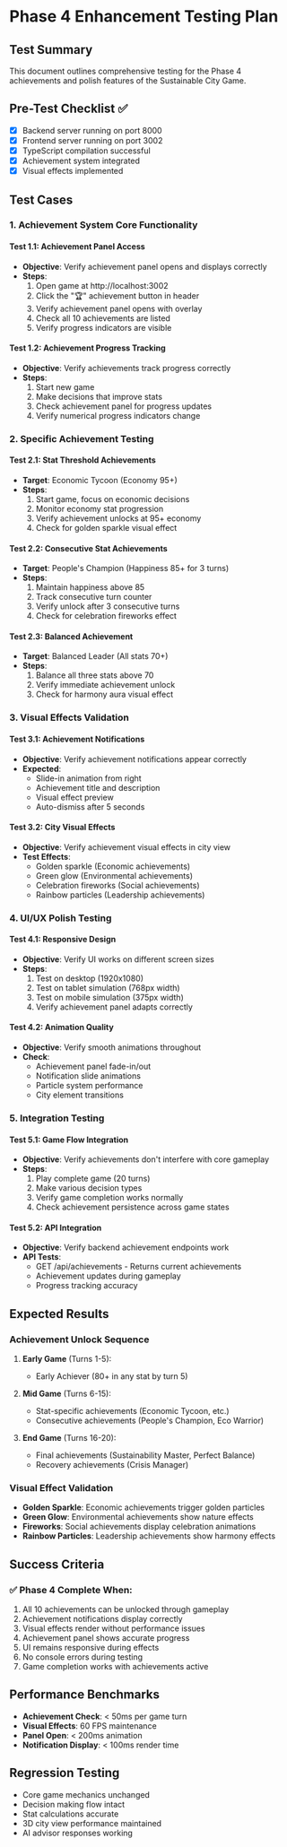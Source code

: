 # Phase 4 Enhancement Testing Plan

## Test Summary
This document outlines comprehensive testing for the Phase 4 achievements and polish features of the Sustainable City Game.

## Pre-Test Checklist ✅
- [x] Backend server running on port 8000
- [x] Frontend server running on port 3002
- [x] TypeScript compilation successful
- [x] Achievement system integrated
- [x] Visual effects implemented

## Test Cases

### 1. Achievement System Core Functionality

#### Test 1.1: Achievement Panel Access
- **Objective**: Verify achievement panel opens and displays correctly
- **Steps**:
  1. Open game at http://localhost:3002
  2. Click the "🏆" achievement button in header
  3. Verify achievement panel opens with overlay
  4. Check all 10 achievements are listed
  5. Verify progress indicators are visible

#### Test 1.2: Achievement Progress Tracking
- **Objective**: Verify achievements track progress correctly
- **Steps**:
  1. Start new game
  2. Make decisions that improve stats
  3. Check achievement panel for progress updates
  4. Verify numerical progress indicators change

### 2. Specific Achievement Testing

#### Test 2.1: Stat Threshold Achievements
- **Target**: Economic Tycoon (Economy 95+)
- **Steps**:
  1. Start game, focus on economic decisions
  2. Monitor economy stat progression
  3. Verify achievement unlocks at 95+ economy
  4. Check for golden sparkle visual effect

#### Test 2.2: Consecutive Stat Achievements
- **Target**: People's Champion (Happiness 85+ for 3 turns)
- **Steps**:
  1. Maintain happiness above 85
  2. Track consecutive turn counter
  3. Verify unlock after 3 consecutive turns
  4. Check for celebration fireworks effect

#### Test 2.3: Balanced Achievement
- **Target**: Balanced Leader (All stats 70+)
- **Steps**:
  1. Balance all three stats above 70
  2. Verify immediate achievement unlock
  3. Check for harmony aura visual effect

### 3. Visual Effects Validation

#### Test 3.1: Achievement Notifications
- **Objective**: Verify achievement notifications appear correctly
- **Expected**:
  - Slide-in animation from right
  - Achievement title and description
  - Visual effect preview
  - Auto-dismiss after 5 seconds

#### Test 3.2: City Visual Effects
- **Objective**: Verify achievement visual effects in city view
- **Test Effects**:
  - Golden sparkle (Economic achievements)
  - Green glow (Environmental achievements) 
  - Celebration fireworks (Social achievements)
  - Rainbow particles (Leadership achievements)

### 4. UI/UX Polish Testing

#### Test 4.1: Responsive Design
- **Objective**: Verify UI works on different screen sizes
- **Steps**:
  1. Test on desktop (1920x1080)
  2. Test on tablet simulation (768px width)
  3. Test on mobile simulation (375px width)
  4. Verify achievement panel adapts correctly

#### Test 4.2: Animation Quality
- **Objective**: Verify smooth animations throughout
- **Check**:
  - Achievement panel fade-in/out
  - Notification slide animations
  - Particle system performance
  - City element transitions

### 5. Integration Testing

#### Test 5.1: Game Flow Integration
- **Objective**: Verify achievements don't interfere with core gameplay
- **Steps**:
  1. Play complete game (20 turns)
  2. Make various decision types
  3. Verify game completion works normally
  4. Check achievement persistence across game states

#### Test 5.2: API Integration
- **Objective**: Verify backend achievement endpoints work
- **API Tests**:
  - GET /api/achievements - Returns current achievements
  - Achievement updates during gameplay
  - Progress tracking accuracy

## Expected Results

### Achievement Unlock Sequence
1. **Early Game** (Turns 1-5):
   - Early Achiever (80+ in any stat by turn 5)

2. **Mid Game** (Turns 6-15):
   - Stat-specific achievements (Economic Tycoon, etc.)
   - Consecutive achievements (People's Champion, Eco Warrior)

3. **End Game** (Turns 16-20):
   - Final achievements (Sustainability Master, Perfect Balance)
   - Recovery achievements (Crisis Manager)

### Visual Effect Validation
- **Golden Sparkle**: Economic achievements trigger golden particles
- **Green Glow**: Environmental achievements show nature effects
- **Fireworks**: Social achievements display celebration animations
- **Rainbow Particles**: Leadership achievements show harmony effects

## Success Criteria

### ✅ Phase 4 Complete When:
1. All 10 achievements can be unlocked through gameplay
2. Achievement notifications display correctly
3. Visual effects render without performance issues
4. Achievement panel shows accurate progress
5. UI remains responsive during effects
6. No console errors during testing
7. Game completion works with achievements active

## Performance Benchmarks
- **Achievement Check**: < 50ms per game turn
- **Visual Effects**: 60 FPS maintenance
- **Panel Open**: < 200ms animation
- **Notification Display**: < 100ms render time

## Regression Testing
- Core game mechanics unchanged
- Decision making flow intact
- Stat calculations accurate
- 3D city view performance maintained
- AI advisor responses working
